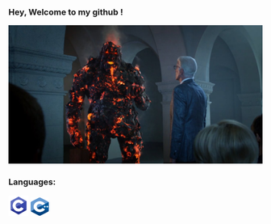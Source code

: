 ### Hey, Welcome to my github !
![Cover](https://github.com/Goupil117/Goupil117/blob/main/img/C6Vu1oOUsAANOyg.jpg)

<h3>Languages:</h3>

<p align="left">
  <img src="https://github.com/Goupil117/Goupil117/blob/main/img/C.png" alt="langage C" width="40" height="40"/>
  <img src="https://github.com/Goupil117/Goupil117/blob/main/img/C%2B%2B.png" alt="langage C" width="36" height="36"/>
</p>

